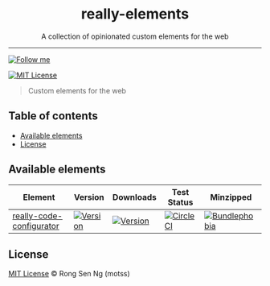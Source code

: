 <div align="center" style="text-align: center;">
  <h1 style="border-bottom: none;">really-elements</h1>

  <p>A collection of opinionated custom elements for the web</p>
</div>

<hr />

[![Follow me][follow-me-badge]][follow-me-url]

[![MIT License][mit-license-badge]][mit-license-url]

> Custom elements for the web

## Table of contents <!-- omit in toc -->

- [Available elements](#available-elements)
- [License](#license)

## Available elements

| Element | Version | Downloads | Test Status | Minzipped |
| --- | --- | --- | --- | --- |
| [really-code-configurator][] | [![Version][really-code-configurator-npm-badge]][really-code-configurator-npm-url] | [![Version][really-code-configurator-downloads-badge]][really-code-configurator-downloads-url] | [![CircleCI][really-code-configurator-circleci-badge]][really-code-configurator-circleci-url] | [![Bundlephobia][really-code-configurator-bundlephobia-badge]][really-code-configurator-bundlephobia-url] |

## License

[MIT License](https://motss.mit-license.org/) © Rong Sen Ng (motss)

<!-- References -->
[web-component-tester-url]: https://github.com/Polymer/tools/tree/master/packages/web-component-tester

<!-- Badges -->
[tippin-me-badge]: https://badgen.net/badge/%E2%9A%A1%EF%B8%8Ftippin.me/@igarshmyb/F0918E
[follow-me-badge]: https://flat.badgen.net/twitter/follow/igarshmyb?icon=twitter

[mit-license-badge]: https://flat.badgen.net/github/license/reallyland/really-elements

<!-- Links -->
[tippin-me-url]: https://tippin.me/@igarshmyb?utm_source=github.com&amp;utm_medium=referral&amp;utm_content=@reallyland/really-code-configurator
[follow-me-url]: https://twitter.com/igarshmyb?utm_source=github.com&amp;utm_medium=referral&amp;utm_content=@reallyland/really-code-configurator

[mit-license-url]: /LICENSE

<!-- Elements:link -->
[really-code-configurator]: /src/really-code-configurator

<!-- Elements:npm-badge -->
[really-code-configurator-npm-badge]: https://flat.badgen.net/npm/v/@reallyland/really-code-configurator?icon=npm

<!-- Elements:npm-url -->
[really-code-configurator-npm-url]: https://www.npmjs.com/package/@reallyland/really-code-configurator/v/latest

<!-- Elements:downloads-badge -->
[really-code-configurator-downloads-badge]: https://flat.badgen.net/npm/dm/@reallyland/really-code-configurator

<!-- Elements:downloads-url -->
[really-code-configurator-downloads-url]: https://www.npmtrends.com/@reallyland/really-code-configurator

<!-- Elements:circleci-badge -->
[really-code-configurator-circleci-badge]: https://flat.badgen.net/circleci/github/reallyland/really-code-configurator?icon=circleci

<!-- Elements:circleci-url -->
[really-code-configurator-circleci-url]: https://circleci.com/gh/reallyland/really-code-configurator/tree/master

<!-- Elements:bundlephobia-badge -->
[really-code-configurator-bundlephobia-badge]: https://flat.badgen.net/bundlephobia/minzip/@reallyland/really-code-configurator

<!-- Elements:bundlephobia-url -->
[really-code-configurator-bundlephobia-url]: https://bundlephobia.com/result?p=@reallyland/really-code-configurator
